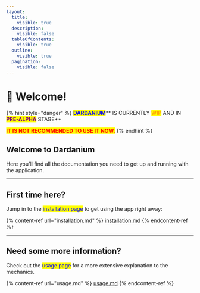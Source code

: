 ```yaml
---
layout:
  title:
    visible: true
  description:
    visible: false
  tableOfContents:
    visible: true
  outline:
    visible: true
  pagination:
    visible: false
---
```


# 👋 Welcome!

{% hint style="danger" %}
<mark style="color:blue;">**DARDANIUM**</mark>** IS CURRENTLY **<mark style="color:orange;">**WIP**</mark>** AND IN **<mark style="color:purple;">**PRE-ALPHA**</mark>** STAGE**

<mark style="color:red;">**IT IS NOT RECOMMENDED TO USE IT NOW.**</mark>
{% endhint %}

## Welcome to Dardanium

Here you'll find all the documentation you need to get up and running with the application.

***

## First time here?

Jump in to the <mark style="color:blue;">installation page</mark> to get using the app right away:

{% content-ref url="installation.md" %}
[installation.md](installation.md)
{% endcontent-ref %}

***

## Need some more information?

Check out the <mark style="color:blue;">usage page</mark> for a more extensive explanation to the mechanics.

{% content-ref url="usage.md" %}
[usage.md](usage.md)
{% endcontent-ref %}
